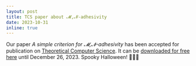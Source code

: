 ```yaml
---
layout: post
title: TCS paper about 𝓜,𝓝-adhesivity
date: 2023-10-31
inline: true
---
```

Our paper *A simple criterion for 𝓜,𝓝-adhesivity* has been accepted for publication on [Theoretical Computer Science](https://www.sciencedirect.com/journal/theoretical-computer-science). It can be [downloaded for free here](https://authors.elsevier.com/c/1i2QM15DaIEh7l) until December 26, 2023. Spooky Halloween! 👻🎃🧛
